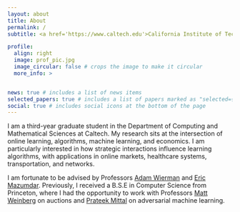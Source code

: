 ```yaml
---
layout: about
title: About
permalink: /
subtitle: <a href='https://www.caltech.edu'>California Institute of Technology</a>

profile:
  align: right
  image: prof_pic.jpg
  image_circular: false # crops the image to make it circular
  more_info: >


news: true # includes a list of news items
selected_papers: true # includes a list of papers marked as "selected={true}"
social: true # includes social icons at the bottom of the page
---
```


I am a third-year graduate student in the Department of Computing and Mathematical Sciences at Caltech. My research sits at the intersection of online learning, algorithms, machine learning, and economics. I am particularly interested in how strategic interactions influence learning algorithms, with applications in online markets, healthcare systems, transportation, and networks.

I am fortunate to be advised by Professors <a href="https://adamwierman.com">Adam Wierman</a>   and <a href="http://users.cms.caltech.edu/~mazumdar/">Eric Mazumdar</a>. Previously, I received a B.S.E in Computer Science from Princeton, where I had the opportunity to work with Professors <a href="https://www.cs.princeton.edu/~smattw/">Matt Weinberg</a> on auctions and <a href="https://www.princeton.edu/~pmittal/">Prateek Mittal</a> on adversarial machine learning.
